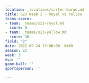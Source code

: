 ```yaml
---
location: _locations/carter-baron.md
title: S23 Week 3 - Royal vs Yellow
teams-score:
- team: _teams/s23-royal.md
  score: 0
- team: _teams/s23-yellow.md
  score: 36
field: "2"
date: 2022-09-24 17:00:00 -0400
season: 23
week: 3
mvp: ''
game-ball: ''
sportsperson: ''

---
```

